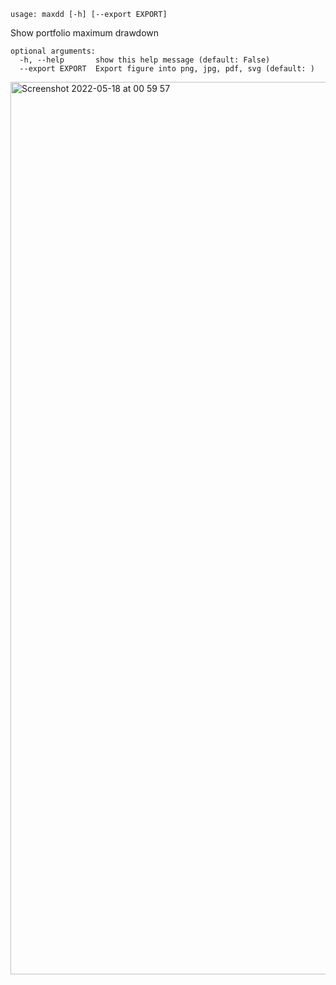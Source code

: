 ```
usage: maxdd [-h] [--export EXPORT]
```

Show portfolio maximum drawdown

```
optional arguments:
  -h, --help       show this help message (default: False)
  --export EXPORT  Export figure into png, jpg, pdf, svg (default: )
```

<img width="1428" alt="Screenshot 2022-05-18 at 00 59 57" src="https://user-images.githubusercontent.com/25267873/168931092-098da6a2-443b-44e4-ab5d-f75b3f0798db.png"/>
